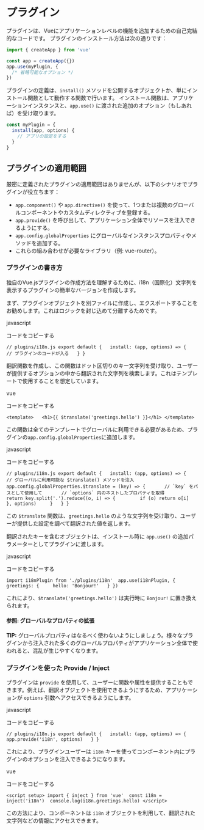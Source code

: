 # プラグイン
プラグインは、Vueにアプリケーションレベルの機能を追加するための自己完結的なコードです。
プラグインのインストール方法は次の通りです：

```javascript
import { createApp } from 'vue'

const app = createApp({})
app.use(myPlugin, {
  /* 省略可能なオプション */
})
```

プラグインの定義は、`install()` メソッドを公開するオブジェクトか、単にインストール関数として動作する関数で行います。
インストール関数は、アプリケーションインスタンスと、`app.use()` に渡された追加のオプション（もしあれば）を受け取ります。

```javascript
const myPlugin = {
  install(app, options) {
    // アプリの設定をする
  }
}
```
## プラグインの適用範囲

厳密に定義されたプラグインの適用範囲はありませんが、以下のシナリオでプラグインが役立ちます：

- `app.component()` や `app.directive()` を使って、1つまたは複数のグローバルコンポーネントやカスタムディレクティブを登録する。
- `app.provide()` を呼び出して、アプリケーション全体でリソースを注入できるようにする。
- `app.config.globalProperties` にグローバルなインスタンスプロパティやメソッドを追加する。
- これらの組み合わせが必要なライブラリ（例: vue-router）。

### プラグインの書き方

独自のVue.jsプラグインの作成方法を理解するために、i18n（国際化）文字列を表示するプラグインの簡単なバージョンを作成します。

まず、プラグインオブジェクトを別ファイルに作成し、エクスポートすることをお勧めします。これはロジックを封じ込めて分離するためです。

javascript

コードをコピーする

`// plugins/i18n.js export default {   install: (app, options) => {     // プラグインのコードが入る   } }`

翻訳関数を作成し、この関数はドット区切りのキー文字列を受け取り、ユーザーが提供するオプションの中から翻訳された文字列を検索します。これはテンプレートで使用することを想定しています。

vue

コードをコピーする

`<template>   <h1>{{ $translate('greetings.hello') }}</h1> </template>`

この関数は全てのテンプレートでグローバルに利用できる必要があるため、プラグインの`app.config.globalProperties`に追加します。

javascript

コードをコピーする

``// plugins/i18n.js export default {   install: (app, options) => {     // グローバルに利用可能な $translate() メソッドを注入     app.config.globalProperties.$translate = (key) => {       // `key` をパスとして使用して       // `options` 内のネストしたプロパティを取得       return key.split('.').reduce((o, i) => {         if (o) return o[i]       }, options)     }   } }``

この `$translate` 関数は、`greetings.hello` のような文字列を受け取り、ユーザーが提供した設定を調べて翻訳された値を返します。

翻訳されたキーを含むオブジェクトは、インストール時に `app.use()` の追加パラメーターとしてプラグインに渡します。

javascript

コードをコピーする

`import i18nPlugin from './plugins/i18n'  app.use(i18nPlugin, {   greetings: {     hello: 'Bonjour!'   } })`

これにより、`$translate('greetings.hello')` は実行時に `Bonjour!` に置き換えられます。

#### 参照: グローバルなプロパティの拡張

**TIP:** グローバルプロパティはなるべく使わないようにしましょう。様々なプラグインから注入された多くのグローバルプロパティがアプリケーション全体で使われると、混乱が生じやすくなります。

### プラグインを使った Provide / Inject

プラグインは `provide` を使用して、ユーザーに関数や属性を提供することもできます。例えば、翻訳オブジェクトを使用できるようにするため、アプリケーションが `options` 引数へアクセスできるようにします。

javascript

コードをコピーする

`// plugins/i18n.js export default {   install: (app, options) => {     app.provide('i18n', options)   } }`

これにより、プラグインユーザーは `i18n` キーを使ってコンポーネント内にプラグインのオプションを注入できるようになります。

vue

コードをコピーする

`<script setup> import { inject } from 'vue'  const i18n = inject('i18n')  console.log(i18n.greetings.hello) </script>`

この方法により、コンポーネントは `i18n` オブジェクトを利用して、翻訳された文字列などの情報にアクセスできます。
